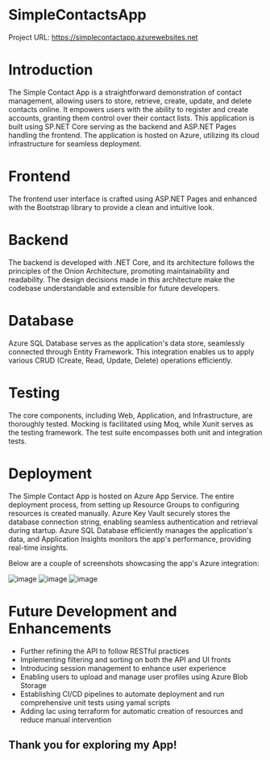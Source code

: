 # SimpleContactsApp

Project URL: https://simplecontactapp.azurewebsites.net

# Introduction

The Simple Contact App is a straightforward demonstration of contact management, allowing users to store, retrieve, create, update, and delete contacts online. It empowers users with the ability to register and create accounts, granting them control over their contact lists. This application is built using SP.NET Core serving as the backend and ASP.NET Pages handling the frontend. The application is hosted on Azure, utilizing its cloud infrastructure for seamless deployment.

# Frontend

The frontend user interface is crafted using ASP.NET Pages and enhanced with the Bootstrap library to provide a clean and intuitive look.

# Backend

The backend is developed with .NET Core, and its architecture follows the principles of the Onion Architecture, promoting maintainability and readability. The design decisions made in this architecture make the codebase understandable and extensible for future developers.

# Database
Azure SQL Database serves as the application's data store, seamlessly connected through Entity Framework. This integration enables us to apply various CRUD (Create, Read, Update, Delete) operations efficiently.

# Testing

 The core components, including Web, Application, and Infrastructure, are thoroughly tested. Mocking is facilitated using Moq, while Xunit serves as the testing framework. The test suite encompasses both unit and integration tests.

# Deployment

The Simple Contact App is hosted on Azure App Service. The entire deployment process, from setting up Resource Groups to configuring resources is created manually. Azure Key Vault securely stores the database connection string, enabling seamless authentication and retrieval during startup. Azure SQL Database efficiently manages the application's data, and Application Insights monitors the app's performance, providing real-time insights.

Below are a couple of screenshots showcasing the app's Azure integration:

![image](https://github.com/brookhab/SimpleContactsApp/assets/11322420/b05485b9-f745-476d-a6ba-038e684550e8)
![image](https://github.com/brookhab/SimpleContactsApp/assets/11322420/7ed69d99-8d45-4f4d-9fd9-299e9b2ffe55)
![image](https://github.com/brookhab/SimpleContactsApp/assets/11322420/3a67b340-d113-4b11-9b62-9a090bd5c735)

  

# Future Development and Enhancements 

- Further refining the API to follow RESTful practices
- Implementing filtering and sorting on both the API and UI fronts
- Introducing session management to enhance user experience
- Enabling users to upload and manage user profiles using Azure Blob Storage
- Establishing CI/CD pipelines to automate deployment and run comprehensive unit tests using yamal scripts
- Adding Iac using terraform for automatic creation of resources and reduce manual intervention 


## Thank you for exploring my App! 
